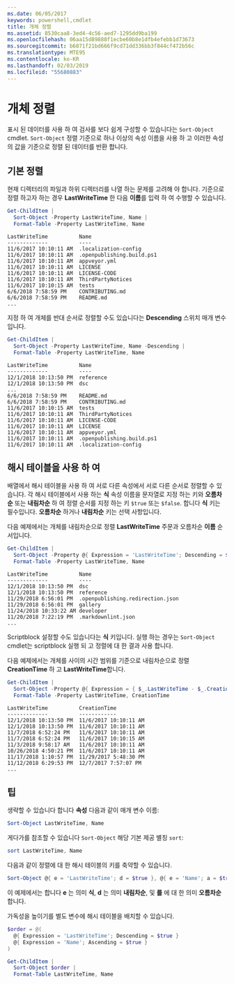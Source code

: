 ```yaml
---
ms.date: 06/05/2017
keywords: powershell,cmdlet
title: 개체 정렬
ms.assetid: 8530caa8-3ed4-4c56-aed7-1295dd9ba199
ms.openlocfilehash: 06aa15d89888f1ecbe60b8e1dfb4efebb1d73673
ms.sourcegitcommit: b6871f21bd666f9cd71dd336bb3f844cf472b56c
ms.translationtype: MTE95
ms.contentlocale: ko-KR
ms.lasthandoff: 02/03/2019
ms.locfileid: "55680883"
---
```

# <a name="sorting-objects"></a>개체 정렬

표시 된 데이터를 사용 하 여 검사를 보다 쉽게 구성할 수 있습니다는 `Sort-Object` cmdlet. `Sort-Object` 정렬 기준으로 하나 이상의 속성 이름을 사용 하 고 이러한 속성의 값을 기준으로 정렬 된 데이터를 반환 합니다.

## <a name="basic-sorting"></a>기본 정렬

현재 디렉터리의 파일과 하위 디렉터리를 나열 하는 문제를 고려해 야 합니다.
기준으로 정렬 하고자 하는 경우 **LastWriteTime** 한 다음 **이름**를 입력 하 여 수행할 수 있습니다.

```powershell
Get-ChildItem |
  Sort-Object -Property LastWriteTime, Name |
  Format-Table -Property LastWriteTime, Name
```

```output
LastWriteTime          Name
-------------          ----
11/6/2017 10:10:11 AM  .localization-config
11/6/2017 10:10:11 AM  .openpublishing.build.ps1
11/6/2017 10:10:11 AM  appveyor.yml
11/6/2017 10:10:11 AM  LICENSE
11/6/2017 10:10:11 AM  LICENSE-CODE
11/6/2017 10:10:11 AM  ThirdPartyNotices
11/6/2017 10:10:15 AM  tests
6/6/2018 7:58:59 PM    CONTRIBUTING.md
6/6/2018 7:58:59 PM    README.md
...
```

지정 하 여 개체를 반대 순서로 정렬할 수도 있습니다는 **Descending** 스위치 매개 변수입니다.

```powershell
Get-ChildItem |
  Sort-Object -Property LastWriteTime, Name -Descending |
  Format-Table -Property LastWriteTime, Name
```

```output
LastWriteTime          Name
-------------          ----
12/1/2018 10:13:50 PM  reference
12/1/2018 10:13:50 PM  dsc
...
6/6/2018 7:58:59 PM    README.md
6/6/2018 7:58:59 PM    CONTRIBUTING.md
11/6/2017 10:10:15 AM  tests
11/6/2017 10:10:11 AM  ThirdPartyNotices
11/6/2017 10:10:11 AM  LICENSE-CODE
11/6/2017 10:10:11 AM  LICENSE
11/6/2017 10:10:11 AM  appveyor.yml
11/6/2017 10:10:11 AM  .openpublishing.build.ps1
11/6/2017 10:10:11 AM  .localization-config
```

## <a name="using-hash-tables"></a>해시 테이블을 사용 하 여

배열에서 해시 테이블을 사용 하 여 서로 다른 속성에서 서로 다른 순서로 정렬할 수 있습니다.
각 해시 테이블에서 사용 하는 **식** 속성 이름을 문자열로 지정 하는 키와 **오름차순** 또는 **내림차순** 하 여 정렬 순서를 지정 하는 키 `$true` 또는 `$false`.
합니다 **식** 키는 필수입니다.
**오름차순** 하거나 **내림차순** 키는 선택 사항입니다.

다음 예제에서는 개체를 내림차순으로 정렬 **LastWriteTime** 주문과 오름차순 **이름** 순서입니다.

```powershell
Get-ChildItem |
  Sort-Object -Property @{ Expression = 'LastWriteTime'; Descending = $true }, @{ Expression = 'Name'; Ascending = $true } |
  Format-Table -Property LastWriteTime, Name
```

```output
LastWriteTime          Name
-------------          ----
12/1/2018 10:13:50 PM  dsc
12/1/2018 10:13:50 PM  reference
11/29/2018 6:56:01 PM  .openpublishing.redirection.json
11/29/2018 6:56:01 PM  gallery
11/24/2018 10:33:22 AM developer
11/20/2018 7:22:19 PM  .markdownlint.json
...
```

Scriptblock 설정할 수도 있습니다는 **식** 키입니다.
실행 하는 경우는 `Sort-Object` cmdlet는 scriptblock 실행 되 고 정렬에 대 한 결과 사용 합니다.

다음 예제에서는 개체를 사이의 시간 범위를 기준으로 내림차순으로 정렬 **CreationTime** 하 고 **LastWriteTime**합니다.

```powershell
Get-ChildItem |
  Sort-Object -Property @{ Expression = { $_.LastWriteTime - $_.CreationTime }; Descending = $true } |
  Format-Table -Property LastWriteTime, CreationTime
```

```output
LastWriteTime          CreationTime
-------------          ------------
12/1/2018 10:13:50 PM  11/6/2017 10:10:11 AM
12/1/2018 10:13:50 PM  11/6/2017 10:10:11 AM
11/7/2018 6:52:24 PM   11/6/2017 10:10:11 AM
11/7/2018 6:52:24 PM   11/6/2017 10:10:15 AM
11/3/2018 9:58:17 AM   11/6/2017 10:10:11 AM
10/26/2018 4:50:21 PM  11/6/2017 10:10:11 AM
11/17/2018 1:10:57 PM  11/29/2017 5:48:30 PM
11/12/2018 6:29:53 PM  12/7/2017 7:57:07 PM
...
```

## <a name="tips"></a>팁

생략할 수 있습니다 합니다 **속성** 다음과 같이 매개 변수 이름:

```powershell
Sort-Object LastWriteTime, Name
```

게다가를 참조할 수 있습니다 `Sort-Object` 해당 기본 제공 별칭 `sort`:

```powershell
sort LastWriteTime, Name
```

다음과 같이 정렬에 대 한 해시 테이블의 키를 축약할 수 있습니다.

```powershell
Sort-Object @{ e = 'LastWriteTime'; d = $true }, @{ e = 'Name'; a = $true }
```

이 예제에서는 합니다 **e** 는 의미 **식**, **d** 는 의미 **내림차순**, 및 **를** 에 대 한 의미 **오름차순**합니다.

가독성을 높이기를 별도 변수에 해시 테이블을 배치할 수 있습니다.

```powershell
$order = @(
  @{ Expression = 'LastWriteTime'; Descending = $true }
  @{ Expression = 'Name'; Ascending = $true }
)

Get-ChildItem |
  Sort-Object $order |
  Format-Table LastWriteTime, Name
```